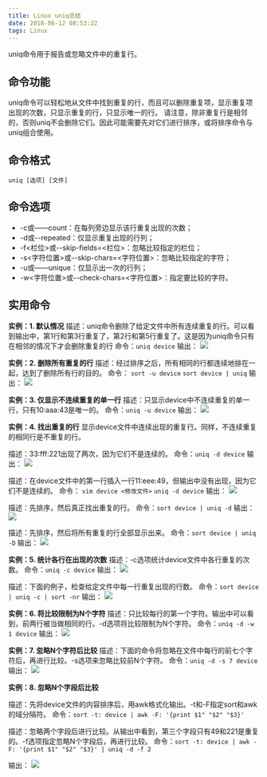 ```yaml
---
title: Linux uniq总结
date: 2018-06-12 08:53:22
tags: Linux
---
```


uniq命令用于报告或忽略文件中的重复行。

<!-- more -->
## 命令功能

uniq命令可以轻松地从文件中找到重复的行，而且可以删除重复项，显示重复项出现的次数，只显示重复的行，只显示唯一的行。
请注意，除非重复行是相邻的，否则uniq不会删除它们。因此可能需要先对它们进行排序，或将排序命令与uniq组合使用。

## 命令格式

`uniq [选项] [文件]`

## 命令选项

- -c或——count：在每列旁边显示该行重复出现的次数；
- -d或--repeated：仅显示重复出现的行列；
- -f<栏位>或--skip-fields=<栏位>：忽略比较指定的栏位；
- -s<字符位置>或--skip-chars=<字符位置>：忽略比较指定的字符；
- -u或——unique：仅显示出一次的行列；
- -w<字符位置>或--check-chars=<字符位置>：指定要比较的字符。


## 实用命令

**实例：1. 默认情况**
描述：uniq命令删除了给定文件中所有连续重复的行。可以看到输出中，第1行和第3行重复了，第2行和第5行重复了。这是因为uniq命令只有在相邻的情况下才会删除重复的行
命令：`uniq device`
输出：
![](http://pabfn7ecx.bkt.clouddn.com/uniq/uniq.png)

**实例：2. 删除所有重复的行**
描述：经过排序之后，所有相同的行都连续地排在一起，达到了删除所有行的目的。
命令：
`sort -u device`
`sort device | uniq`
输出：
![](http://pabfn7ecx.bkt.clouddn.com/uniq/uniq-sort.png)


**实例：3. 仅显示不连续重复的单一行**
描述：只显示device中不连续重复的单一行，只有10:aaa:43是唯一的。
命令：`uniq -u device`
输出：
![](http://pabfn7ecx.bkt.clouddn.com/uniq/uniq-u.png)


**实例：4. 找出重复的行**
显示device文件中连续出现的重复行。同样，不连续重复的相同行是不重复的行。

描述：33:fff:221出现了两次，因为它们不是连续的。
命令：`uniq -d device`
输出：
![](http://pabfn7ecx.bkt.clouddn.com/uniq/uniq-d.png)

描述：在device文件中的第一行插入一行11:eee:49，但输出中没有出现，因为它们不是连续的。
命令：
`vim device <修改文件>`
`uniq -d device`
输出：
![](http://pabfn7ecx.bkt.clouddn.com/uniq/uniq-d5.png)

描述：先排序，然后真正找出重复的行。
命令：`sort device | uniq -d`
输出：
![](http://pabfn7ecx.bkt.clouddn.com/uniq/uniq-d3.png)

描述：先排序，然后将所有重复的行全部显示出来。
命令：`sort device | uniq -D`
输出：
![](http://pabfn7ecx.bkt.clouddn.com/uniq/uniq-d4.png)

**实例：5. 统计各行在出现的次数**
描述：-c选项统计device文件中各行重复的次数。
命令：`uniq -c device`
输出：
![](http://pabfn7ecx.bkt.clouddn.com/uniq/uniq-c.png)

描述：下面的例子，检查给定文件中每一行重复出现的行数。
命令：`sort device | uniq -c | sort -nr`
输出：
![](http://pabfn7ecx.bkt.clouddn.com/uniq/uniq-c-sort.png)

**实例：6. 将比较限制为N个字符**
描述：只比较每行的第一个字符。输出中可以看到，前两行被当做相同的行。-d选项将比较限制为N个字符。
命令：`uniq -d -w 1 device`
输出：
![](http://pabfn7ecx.bkt.clouddn.com/uniq/uniq-w.png)

**实例：7. 忽略N个字符后比较**
描述：下面的命令将忽略在文件中每行的前七个字符后，再进行比较。-s选项来忽略比较前N个字符。
命令：`uniq -d -s 7 device`
输出：
![](http://pabfn7ecx.bkt.clouddn.com/uniq/uniq-s.png)

**实例：8. 忽略N个字段后比较**

描述：先将device文件的内容排序后，用awk格式化输出。-t和-F指定sort和awk的域分隔符。
命令：`sort -t: device | awk -F: '{print $1" "$2" "$3}'`

描述：忽略两个字段后进行比较。从输出中看到，第三个字段只有49和221是重复的。-f选项指定忽略N个字段后，再进行比较。
命令：`sort -t: device | awk -F: '{print $1" "$2" "$3}' | uniq -d -f 2`

输出：
![](http://pabfn7ecx.bkt.clouddn.com/uniq/uniq-f.png)





